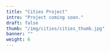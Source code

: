 ```yaml
---
title: "Cities Project"
intro: "Project coming soon."
draft: false
thumb: "/img/cities/cities_thumb.jpg"
banner: ""
weight: 6
---
```

